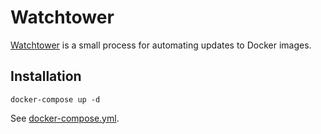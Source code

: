 # Watchtower

[Watchtower](https://github.com/containrrr/watchtower) is a small process for automating updates to Docker images.

## Installation

```
docker-compose up -d
```

See [docker-compose.yml](./docker-compose.yml).
